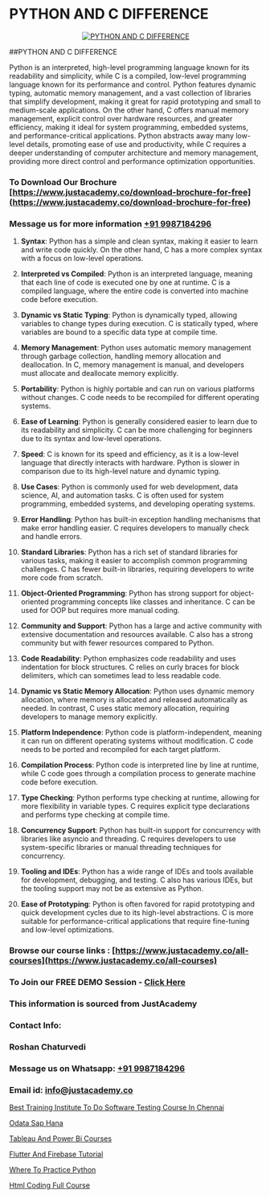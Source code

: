 # PYTHON AND C DIFFERENCE

<p align="center">
  <a href="https://justacademy.co/course-detail/python-training">
    <img src="https://justacademy.co/storage2/course_image/1709713400_course_image.webp" alt="PYTHON AND C DIFFERENCE">
  </a>
</p>
##PYTHON AND C DIFFERENCE

Python is an interpreted, high-level programming language known for its readability and simplicity, while C is a compiled, low-level programming language known for its performance and control. Python features dynamic typing, automatic memory management, and a vast collection of libraries that simplify development, making it great for rapid prototyping and small to medium-scale applications. On the other hand, C offers manual memory management, explicit control over hardware resources, and greater efficiency, making it ideal for system programming, embedded systems, and performance-critical applications. Python abstracts away many low-level details, promoting ease of use and productivity, while C requires a deeper understanding of computer architecture and memory management, providing more direct control and performance optimization opportunities.
### To Download Our Brochure [https://www.justacademy.co/download-brochure-for-free](https://www.justacademy.co/download-brochure-for-free)
### Message us for more information [+91 9987184296](https://api.whatsapp.com/send?phone=919987184296)
1) **Syntax**: Python has a simple and clean syntax, making it easier to learn and write code quickly. On the other hand, C has a more complex syntax with a focus on low-level operations.

2) **Interpreted vs Compiled**: Python is an interpreted language, meaning that each line of code is executed one by one at runtime. C is a compiled language, where the entire code is converted into machine code before execution.

3) **Dynamic vs Static Typing**: Python is dynamically typed, allowing variables to change types during execution. C is statically typed, where variables are bound to a specific data type at compile time.

4) **Memory Management**: Python uses automatic memory management through garbage collection, handling memory allocation and deallocation. In C, memory management is manual, and developers must allocate and deallocate memory explicitly.

5) **Portability**: Python is highly portable and can run on various platforms without changes. C code needs to be recompiled for different operating systems.

6) **Ease of Learning**: Python is generally considered easier to learn due to its readability and simplicity. C can be more challenging for beginners due to its syntax and low-level operations.

7) **Speed**: C is known for its speed and efficiency, as it is a low-level language that directly interacts with hardware. Python is slower in comparison due to its high-level nature and dynamic typing.

8) **Use Cases**: Python is commonly used for web development, data science, AI, and automation tasks. C is often used for system programming, embedded systems, and developing operating systems.

9) **Error Handling**: Python has built-in exception handling mechanisms that make error handling easier. C requires developers to manually check and handle errors.

10) **Standard Libraries**: Python has a rich set of standard libraries for various tasks, making it easier to accomplish common programming challenges. C has fewer built-in libraries, requiring developers to write more code from scratch.

11) **Object-Oriented Programming**: Python has strong support for object-oriented programming concepts like classes and inheritance. C can be used for OOP but requires more manual coding.

12) **Community and Support**: Python has a large and active community with extensive documentation and resources available. C also has a strong community but with fewer resources compared to Python.

13) **Code Readability**: Python emphasizes code readability and uses indentation for block structures. C relies on curly braces for block delimiters, which can sometimes lead to less readable code.

14) **Dynamic vs Static Memory Allocation**: Python uses dynamic memory allocation, where memory is allocated and released automatically as needed. In contrast, C uses static memory allocation, requiring developers to manage memory explicitly.

15) **Platform Independence**: Python code is platform-independent, meaning it can run on different operating systems without modification. C code needs to be ported and recompiled for each target platform.

16) **Compilation Process**: Python code is interpreted line by line at runtime, while C code goes through a compilation process to generate machine code before execution.

17) **Type Checking**: Python performs type checking at runtime, allowing for more flexibility in variable types. C requires explicit type declarations and performs type checking at compile time.

18) **Concurrency Support**: Python has built-in support for concurrency with libraries like asyncio and threading. C requires developers to use system-specific libraries or manual threading techniques for concurrency.

19) **Tooling and IDEs**: Python has a wide range of IDEs and tools available for development, debugging, and testing. C also has various IDEs, but the tooling support may not be as extensive as Python.

20) **Ease of Prototyping**: Python is often favored for rapid prototyping and quick development cycles due to its high-level abstractions. C is more suitable for performance-critical applications that require fine-tuning and low-level optimizations.

### Browse our course links : [https://www.justacademy.co/all-courses](https://www.justacademy.co/all-courses) 
### To Join our FREE DEMO Session - [Click Here](https://www.justacademy.co/register-for-course-demo)


### This information is sourced from JustAcademy
### Contact Info:
### Roshan Chaturvedi
### Message us on Whatsapp: [+91 9987184296](https://api.whatsapp.com/send?phone=919987184296)
### Email id: [info@justacademy.co](mailto:info@justacademy.co)
                
[Best Training Institute To Do Software Testing Course In Chennai](https://www.linkedin.com/pulse/best-training-institute-do-software-testing-course-l0cpe?trackingId=7msAcGEX12Y9pMnflZz0BQ%3D%3D&lipi=urn%3Ali%3Apage%3Ad_flagship3_company_admin%3By22MVqO%2BQeqrnkw6fmQaIA%3D%3D)

[Odata Sap Hana](https://www.linkedin.com/pulse/odata-sap-hana-justacademy-ahmedabad-vhcoc/)

[Tableau And Power Bi Courses](https://medium.com/@ranepooja/tableau-and-power-bi-courses-a23d86f83ed4)

[Flutter And Firebase Tutorial](https://medium.com/@justacademytraining/flutter-and-firebase-tutorial-7fe6c6fb6fee)

[Where To Practice Python](https://justacademyin.github.io/justacademy/where-to-practice-python)

[Html Coding Full Course](https://justacademyin.github.io/justacademy/html-coding-full-course)

